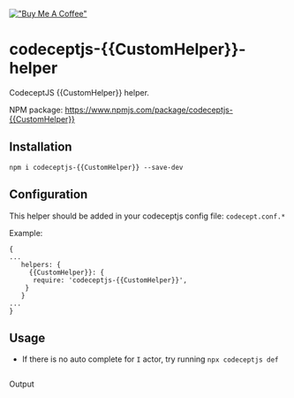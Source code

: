 [!["Buy Me A Coffee"](https://www.buymeacoffee.com/assets/img/custom_images/orange_img.png)](https://www.buymeacoffee.com/peternguyew)

# codeceptjs-{{CustomHelper}}-helper

CodeceptJS {{CustomHelper}} helper.

NPM package: <https://www.npmjs.com/package/codeceptjs-{{CustomHelper}}>

## Installation

`npm i codeceptjs-{{CustomHelper}} --save-dev`

## Configuration

This helper should be added in your codeceptjs config file: `codecept.conf.*`

Example:

```
{
...
   helpers: {
     {{CustomHelper}}: {
      require: 'codeceptjs-{{CustomHelper}}',
    }
   }
...
}
```

## Usage
- If there is no auto complete for `I` actor, try running `npx codeceptjs def`

```

```

Output

```

```
